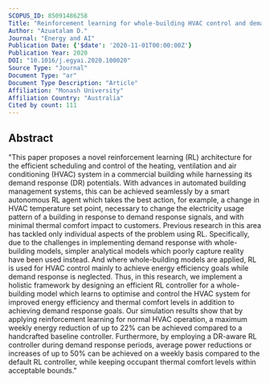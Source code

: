 ```yaml
---
SCOPUS_ID: 85091486258
Title: "Reinforcement learning for whole-building HVAC control and demand response"
Author: "Azuatalam D."
Journal: "Energy and AI"
Publication Date: {'$date': '2020-11-01T00:00:00Z'}
Publication Year: 2020
DOI: "10.1016/j.egyai.2020.100020"
Source Type: "Journal"
Document Type: "ar"
Document Type Description: "Article"
Affiliation: "Monash University"
Affiliation Country: "Australia"
Cited by count: 111
---
```


## Abstract
"This paper proposes a novel reinforcement learning (RL) architecture for the efficient scheduling and control of the heating, ventilation and air conditioning (HVAC) system in a commercial building while harnessing its demand response (DR) potentials. With advances in automated building management systems, this can be achieved seamlessly by a smart autonomous RL agent which takes the best action, for example, a change in HVAC temperature set point, necessary to change the electricity usage pattern of a building in response to demand response signals, and with minimal thermal comfort impact to customers. Previous research in this area has tackled only individual aspects of the problem using RL. Specifically, due to the challenges in implementing demand response with whole-building models, simpler analytical models which poorly capture reality have been used instead. And where whole-building models are applied, RL is used for HVAC control mainly to achieve energy efficiency goals while demand response is neglected. Thus, in this research, we implement a holistic framework by designing an efficient RL controller for a whole-building model which learns to optimise and control the HVAC system for improved energy efficiency and thermal comfort levels in addition to achieving demand response goals. Our simulation results show that by applying reinforcement learning for normal HVAC operation, a maximum weekly energy reduction of up to 22% can be achieved compared to a handcrafted baseline controller. Furthermore, by employing a DR-aware RL controller during demand response periods, average power reductions or increases of up to 50% can be achieved on a weekly basis compared to the default RL controller, while keeping occupant thermal comfort levels within acceptable bounds."
